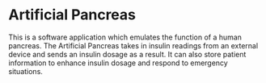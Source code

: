 # Artificial Pancreas

This is a software application which emulates the function of a human pancreas.
The Artificial Pancreas takes in insulin readings from an external device and sends an insulin dosage
as a result. It can also store patient information to enhance insulin dosage and respond to emergency situations.
